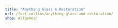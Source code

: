```yaml
---
title: "Anything Glass & Restoration"
url: /fort-collins/anything-glass-und-restoration/
shop: Allgemein
---
```

